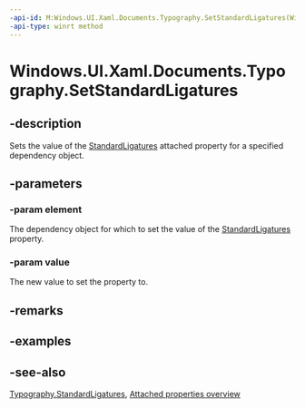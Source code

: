 ```yaml
---
-api-id: M:Windows.UI.Xaml.Documents.Typography.SetStandardLigatures(Windows.UI.Xaml.DependencyObject,System.Boolean)
-api-type: winrt method
---
```


<!-- Method syntax
public void SetStandardLigatures(Windows.UI.Xaml.DependencyObject element, System.Boolean value)
-->

# Windows.UI.Xaml.Documents.Typography.SetStandardLigatures

## -description
Sets the value of the [StandardLigatures](typography_standardligatures.md) attached property for a specified dependency object.



## -parameters
### -param element
The dependency object for which to set the value of the [StandardLigatures](typography_standardligatures.md) property.

### -param value
The new value to set the property to.

## -remarks

## -examples

## -see-also

[Typography.StandardLigatures](typography_standardligatures.md), [Attached properties overview](/windows/uwp/xaml-platform/attached-properties-overview)
